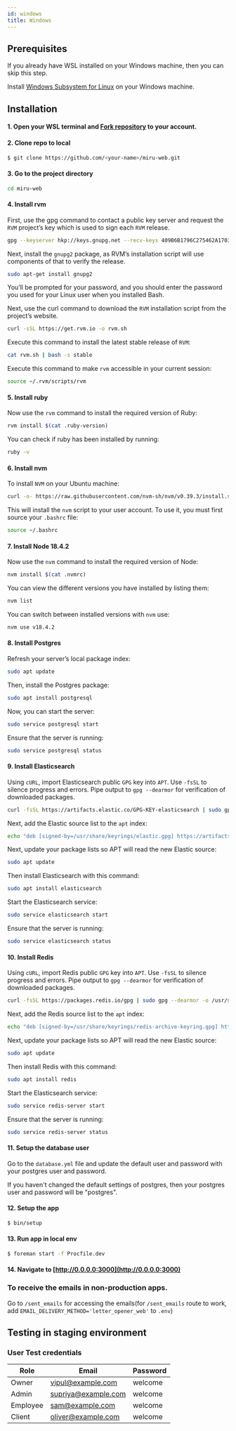 ```yaml
---
id: windows
title: Windows
---
```


## Prerequisites

If you already have WSL installed on your Windows machine, then you can skip
this step.

Install
[Windows Subsystem for Linux](https://learn.microsoft.com/en-us/windows/wsl/install-manual)
on your Windows machine.

## Installation

#### 1. Open your WSL terminal and [Fork repository](https://github.com/saeloun/miru-web/fork) to your account.

#### 2. Clone repo to local

```bash
$ git clone https://github.com/<your-name>/miru-web.git
```

#### 3. Go to the project directory

```bash
cd miru-web
```

#### 4. Install rvm

First, use the gpg command to contact a public key server and request the `RVM`
project’s key which is used to sign each `RVM` release.

```bash
gpg --keyserver hkp://keys.gnupg.net --recv-keys 409B6B1796C275462A1703113804BB82D39DC0E3 7D2BAF1CF37B13E2069D6956105BD0E739499BDB
```

Next, install the `gnupg2` package, as RVM’s installation script will use
components of that to verify the release.

```bash
sudo apt-get install gnupg2
```

You’ll be prompted for your password, and you should enter the password you used
for your Linux user when you installed Bash.

Next, use the curl command to download the `RVM` installation script from the
project’s website.

```bash
curl -sSL https://get.rvm.io -o rvm.sh
```

Execute this command to install the latest stable release of `RVM`:

```bash
cat rvm.sh | bash -s stable
```

Execute this command to make `rvm` accessible in your current session:

```bash
source ~/.rvm/scripts/rvm
```

#### 5. Install ruby

Now use the `rvm` command to install the required version of Ruby:

```bash
rvm install $(cat .ruby-version)
```

You can check if ruby has been installed by running:

```bash
ruby -v
```

#### 6. Install nvm

To install `NVM` on your Ubuntu machine:

```bash
curl -o- https://raw.githubusercontent.com/nvm-sh/nvm/v0.39.3/install.sh | bash
```

This will install the `nvm` script to your user account. To use it, you must
first source your `.bashrc` file:

```bash
source ~/.bashrc
```

#### 7. Install Node 18.4.2

Now use the `nvm` command to install the required version of Node:

```bash
nvm install $(cat .nvmrc)
```

You can view the different versions you have installed by listing them:

```bash
nvm list
```

You can switch between installed versions with `nvm` use:

```bash
nvm use v18.4.2
```

#### 8. Install Postgres

Refresh your server’s local package index:

```bash
sudo apt update
```

Then, install the Postgres package:

```bash
sudo apt install postgresql
```

Now, you can start the server:

```bash
sudo service postgresql start
```

Ensure that the server is running:

```bash
sudo service postgresql status
```

#### 9. Install Elasticsearch

Using `cURL`, import Elasticsearch public `GPG` key into `APT`. Use `-fsSL` to
silence progress and errors. Pipe output to `gpg --dearmor` for verification of
downloaded packages.

```bash
curl -fsSL https://artifacts.elastic.co/GPG-KEY-elasticsearch | sudo gpg --dearmor -o /usr/share/keyrings/elastic.gpg
```

Next, add the Elastic source list to the `apt` index:

```bash
echo "deb [signed-by=/usr/share/keyrings/elastic.gpg] https://artifacts.elastic.co/packages/7.x/apt stable main" | sudo tee -a /etc/apt/sources.list.d/elastic-7.x.list
```

Next, update your package lists so APT will read the new Elastic source:

```bash
sudo apt update
```

Then install Elasticsearch with this command:

```bash
sudo apt install elasticsearch
```

Start the Elasticsearch service:

```bash
sudo service elasticsearch start
```

Ensure that the server is running:

```bash
sudo service elasticsearch status
```

#### 10. Install Redis

Using `cURL`, import Redis public `GPG` key into `APT`. Use `-fsSL` to silence
progress and errors. Pipe output to `gpg --dearmor` for verification of
downloaded packages.

```bash
curl -fsSL https://packages.redis.io/gpg | sudo gpg --dearmor -o /usr/share/keyrings/redis-archive-keyring.gpg
```

Next, add the Redis source list to the `apt` index:

```bash
echo "deb [signed-by=/usr/share/keyrings/redis-archive-keyring.gpg] https://packages.redis.io/deb $(lsb_release -cs) main" | sudo tee /etc/apt/sources.list.d/redis.list
```

Next, update your package lists so APT will read the new Elastic source:

```bash
sudo apt update
```

Then install Redis with this command:

```bash
sudo apt install redis
```

Start the Elasticsearch service:

```bash
sudo service redis-server start
```

Ensure that the server is running:

```bash
sudo service redis-server status
```

#### 11. Setup the database user

Go to the `database.yml` file and update the default user and password with your
postgres user and password.

If you haven't changed the default settings of postgres, then your postgres user
and password will be "postgres".

#### 12. Setup the app

```bash
$ bin/setup
```

#### 13. Run app in local env

```bash
$ foreman start -f Procfile.dev
```

#### 14. Navigate to [http://0.0.0.0:3000](http://0.0.0.0:3000)

### To receive the emails in non-production apps.

Go to `/sent_emails` for accessing the emails(for `/sent_emails` route to work,
add `EMAIL_DELIVERY_METHOD='letter_opener_web'` to `.env`)

## Testing in staging environment

### User Test credentials

| Role     | Email               | Password |
| -------- | ------------------- | -------- |
| Owner    | vipul@example.com   | welcome  |
| Admin    | supriya@example.com | welcome  |
| Employee | sam@example.com     | welcome  |
| Client   | oliver@example.com  | welcome  |
